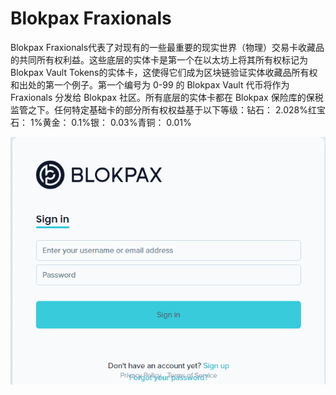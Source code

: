 # Blokpax Fraxionals

Blokpax Fraxionals代表了对现有的一些最重要的现实世界（物理）交易卡收藏品的共同所有权利益。这些底层的实体卡是第一个在以太坊上将其所有权标记为Blokpax Vault Tokens的实体卡，这使得它们成为区块链验证实体收藏品所有权和出处的第一个例子。第一个编号为 0-99 的 Blokpax Vault 代币将作为 Fraxionals 分发给 Blokpax 社区。所有底层的实体卡都在 Blokpax 保险库的保税监管之下。任何特定基础卡的部分所有权权益基于以下等级：钻石： 2.028%红宝石： 1%黄金： 0.1%银： 0.03%青铜： 0.01%

![NFT](BLOK.png)
